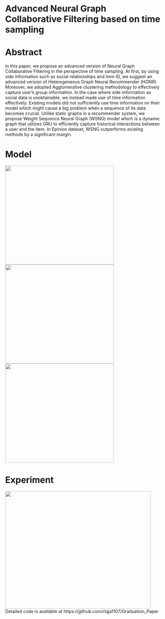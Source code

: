 # Advanced Neural Graph Collaborative Filtering based on time sampling

# Abstract
In this paper, we propose an advanced version of Neural Graph Collaborative Filtering in the perspective of time sampling. At first, by using side information such as social relationships and item ID, we suggest an advanced version of Heterogeneous Graph Neural Recommender (HGNR). Moreover, we adopted Agglomerative
clustering methodology to effectively capture user’s group information. In the case where side information as social data is unobtainable, we instead made use of time information effectively. Existing models did not sufficiently use time information on their model which might cause a big problem when a sequence of its data becomes crucial. Unlike static graphs in a recommender system, we propose Weight Sequence Neural Graph (WSNG) model which is a dynamic graph that utilizes GRU to efficiently capture historical interactions between a user and the item. In Epinion dataset, WSNG outperforms existing methods by a significant margin.

# Model
<img src="https://user-images.githubusercontent.com/68312164/122628793-451b9d00-d0f3-11eb-845e-588bf3a66461.png"  width="350" height="320">
<img src="https://user-images.githubusercontent.com/68312164/122629093-5e254d80-d0f5-11eb-9c06-f6f70fcdb93b.png"  width="350" height="320">
<img src="https://user-images.githubusercontent.com/68312164/122628825-801dd080-d0f3-11eb-8faa-3c5b65c5881c.png"  width="350" height="320">


# Experiment
<img src="https://user-images.githubusercontent.com/68312164/122628848-aa6f8e00-d0f3-11eb-81f5-b8843cffec8c.png"  width="470" height="380">
Detailed code is available at https://github.com/rlqja1107/Graduation_Paper


